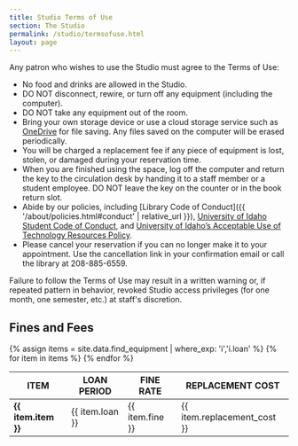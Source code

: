 ```yaml
---
title: Studio Terms of Use
section: The Studio
permalink: /studio/termsofuse.html
layout: page
---
```

 
Any patron who wishes to use the Studio must agree to the Terms of Use: 

- No food and drinks are allowed in the Studio.
- DO NOT disconnect, rewire, or turn off any equipment (including the computer). 
- DO NOT take any equipment out of the room. 
- Bring your own storage device or use a cloud storage service such as <a href="https://onedrive.uidaho.edu/" target="_blank" rel="noopener">OneDrive</a> for file saving. Any files saved on the computer will be erased periodically. 
- You will be charged a replacement fee if any piece of equipment is lost, stolen, or damaged during your reservation time. 
- When you are finished using the space, log off the computer and return the key to the circulation desk by handing it to a staff member or a student employee. DO NOT leave the key on the counter or in the book return slot.
- Abide by our policies, including [Library Code of Conduct]({{ '/about/policies.html#conduct' | relative_url }}), <a href="https://www.uidaho.edu/governance/policy/policies/fsh/2/2300" target="_blank" rel="noopener">University of Idaho Student Code of Conduct</a>, and <a href="https://www.uidaho.edu/governance/policy/policies/apm/30/12" target="_blank" rel="noopener">University of Idaho’s Acceptable Use of Technology Resources Policy</a>.  
- Please cancel your reservation if you can no longer make it to your appointment. Use the cancellation link in your confirmation email or call the library at 208-885-6559.

Failure to follow the Terms of Use may result in a written warning or, if repeated pattern in behavior, revoked Studio access privileges (for one month, one semester, etc.) at staff's discretion.

## Fines and Fees
            
<table class="table table-bordered">
<thead class="thead-light">
    <tr>
    <th scope="col">ITEM</th>
    <th scope="col">LOAN PERIOD</th>
    <th scope="col">FINE RATE</th>
    <th scope="col">REPLACEMENT COST</th>
    </tr>
</thead>
<tbody>{% assign items = site.data.find_equipment | where_exp: 'i','i.loan' %}
    {% for item in items %}
    <tr>
    <td><strong>{{ item.item }}</strong></td>
    <td>{{ item.loan }}</td>
    <td>{{ item.fine }}</td>
    <td>{{ item.replacement_cost }}</td>
    </tr>
    {% endfor %}
</tbody>
</table>


